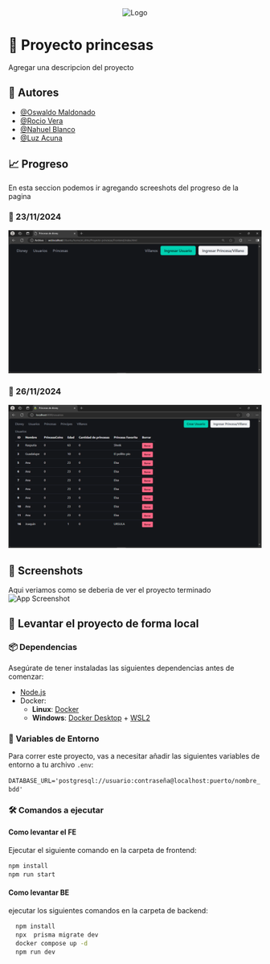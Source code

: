 <div style="text-align: center;">
  <img src="https://upload.wikimedia.org/wikipedia/commons/b/b7/Disney_Princess_logo_2015.png" alt="Logo" width="400"/>
</div>

# 👑 Proyecto princesas

Agregar una descripcion del proyecto

## 👥 Autores

- [@Oswaldo Maldonado](https://www.github.com/oswald1511)
- [@Rocio Vera](https://www.github.com/Rocio-Elizabeth-Vera)
- [@Nahuel Blanco](https://www.github.com/nahuelemi)
- [@Luz Acuna](https://github.com/Luz21Anto)

## 📈 Progreso

En esta seccion podemos ir agregando screeshots del progreso de la pagina 

### 📅 23/11/2024

<img src="./frontend/assets/screenshots/23-11-2024.png" alt="23/11/2024" width="700"/>

### 📅 26/11/2024

<img src="./frontend/assets/screenshots/26-11-2024.png" alt="26/11/2024" width="700"/>

## 📸 Screenshots
Aqui veriamos como se deberia de ver el proyecto terminado
![App Screenshot](https://via.placeholder.com/468x300?text=App+Screenshot+Here)

## 🚀 Levantar el proyecto de forma local

### 📦 Dependencias

Asegúrate de tener instaladas las siguientes dependencias antes de comenzar:

- [Node.js](https://nodejs.org/)
- Docker:
  - **Linux**: [Docker](https://www.docker.com/)
  - **Windows**: [Docker Desktop](https://www.docker.com/products/docker-desktop) + [WSL2](https://docs.microsoft.com/en-us/windows/wsl/install)

### 🔧 Variables de Entorno

Para correr este proyecto, vas a necesitar añadir las siguientes variables de entorno a tu archivo `.env`:

`DATABASE_URL='postgresql://usuario:contraseña@localhost:puerto/nombre_bdd'
`

### 🛠️ Comandos a ejecutar

#### Como levantar el FE

Ejecutar el siguiente comando en la carpeta de frontend:

```bash
npm install
npm run start
```

#### Como levantar BE

ejecutar los siguientes comandos en la carpeta de backend: 

```bash
  npm install
  npx  prisma migrate dev
  docker compose up -d
  npm run dev
```
